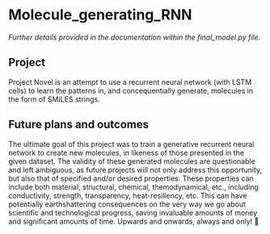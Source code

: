 # Molecule_generating_RNN

*Further details provided in the documentation within the final_model.py file.*

## Project
Project Novel is an attempt to use a recurrent neural network (with LSTM cells) to learn the patterns in, and concequentially generate, molecules in the form of SMILES strings.

## Future plans and outcomes
The ultimate goal of this project was to train a generative recurrent neural network to create new molecules, in likeness of those presented in the given dataset. The validity of these generated molecules are questionable and left ambiguous, as future projects will not only address this opportunity, but also that of specified and/or desired properties. These properties can include both material, structural, chemical, themodynamical, etc., including conductivity, strength, transparency, heat-resiliency, etc. This can have potentially earthshattering consequences on the very way we go about scientific and technological progress, saving invaluable amounts of money and significant amounts of time. Upwards and onwards, always and only! :rocket:
